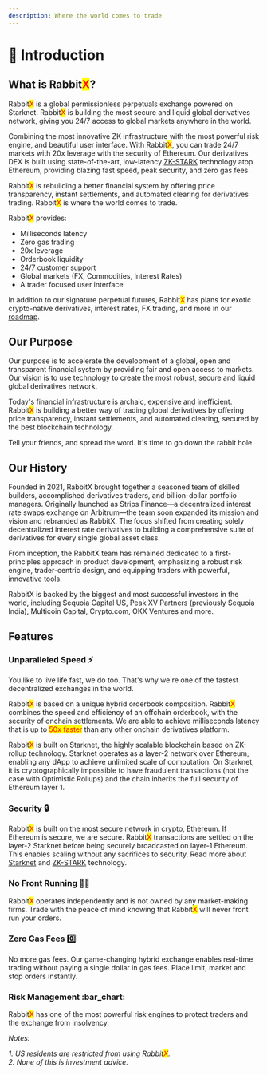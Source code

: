 ```yaml
---
description: Where the world comes to trade
---
```


# 👋 Introduction

## What is Rabbit<mark style="color:red;">X</mark>?

Rabbit<mark style="color:red;">X</mark> is a global permissionless perpetuals exchange powered on Starknet. Rabbit<mark style="color:red;">X</mark> is building the most secure and liquid global derivatives network, giving you 24/7 access to global markets anywhere in the world.

Combining the most innovative ZK infrastructure with the most powerful risk engine, and beautiful user interface. With Rabbit<mark style="color:red;">X</mark>, you can trade 24/7 markets with 20x leverage with the security of Ethereum. Our derivatives DEX is built using state-of-the-art, low-latency [ZK-STARK](https://starkware.co/stark/) technology atop Ethereum, providing blazing fast speed, peak security, and zero gas fees.&#x20;

Rabbit<mark style="color:red;">X</mark> is rebuilding a better financial system by offering price transparency, instant settlements, and automated clearing for derivatives trading. Rabbit<mark style="color:red;">X</mark> is where the world comes to trade.

Rabbit<mark style="color:red;">X</mark> provides:

* Milliseconds latency
* Zero gas trading
* 20x leverage
* Orderbook liquidity
* 24/7 customer support
* Global markets (FX, Commodities, Interest Rates)
* A trader focused user interface

In addition to our signature perpetual futures, Rabbit<mark style="color:red;">X</mark> has plans for exotic crypto-native derivatives, interest rates, FX trading, and more in our [roadmap](roadmap.md).

## Our Purpose

Our purpose is to accelerate the development of a global, open and transparent financial system by providing fair and open access to markets. Our vision is to use technology to create the most robust, secure and liquid global derivatives network.

Today's financial infrastructure is archaic, expensive and inefficient. Rabbit<mark style="color:red;">X</mark> is building a better way of trading global derivatives by offering price transparency, instant settlements, and automated clearing, secured by the best blockchain technology.&#x20;

Tell your friends, and spread the word. It's time to go down the rabbit hole.

## Our History

Founded in 2021, RabbitX brought together a seasoned team of skilled builders, accomplished derivatives traders, and billion-dollar portfolio managers. Originally launched as Strips Finance—a decentralized interest rate swaps exchange on Arbitrum—the team soon expanded its mission and vision and rebranded as RabbitX. The focus shifted from creating solely decentralized interest rate derivatives to building a comprehensive suite of derivatives for every single global asset class.&#x20;

From inception, the RabbitX team has remained dedicated to a first-principles approach in product development, emphasizing a robust risk engine, trader-centric design, and equipping traders with powerful, innovative tools.

RabbitX is backed by the biggest and most successful investors in the world, including Sequoia Capital US, Peak XV Partners (previously Sequoia India), Multicoin Capital, Crypto.com, OKX Ventures and more.

## Features

### Unparalleled Speed ⚡

You like to live life fast, we do too. That's why we're one of the fastest decentralized exchanges in the world.

Rabbit<mark style="color:red;">X</mark> is based on a unique hybrid orderbook composition. Rabbit<mark style="color:red;">X</mark> combines the speed and efficiency of an offchain orderbook, with the security of onchain settlements. We are able to achieve milliseconds latency that is up to <mark style="color:red;">50x faster</mark> than any other onchain derivatives platform.&#x20;

Rabbit<mark style="color:red;">X</mark> is built on Starknet, the highly scalable blockchain based on ZK-rollup technology. Starknet operates as a layer-2 network over Ethereum, enabling any dApp to achieve unlimited scale of computation. On Starknet, it is cryptographically impossible to have fraudulent transactions (not the case with Optimistic Rollups) and the chain inherits the full security of Ethereum layer 1.

### Security 🔒

Rabbit<mark style="color:red;">X</mark> is built on the most secure network in crypto, Ethereum. If Ethereum is secure, we are secure. Rabbit<mark style="color:red;">X</mark> transactions are settled on the layer-2 Starknet before being securely broadcasted on layer-1 Ethereum. This enables scaling without any sacrifices to security. Read more about [Starknet](https://starkware.co/starknet/) and [ZK-STARK](https://starkware.co/stark/) technology.&#x20;

### No Front Running 🏃‍♂️

Rabbit<mark style="color:red;">X</mark> operates independently and is not owned by any market-making firms. Trade with the peace of mind knowing that Rabbit<mark style="color:red;">X</mark> will never front run your orders.&#x20;

### Zero Gas Fees 0️⃣

No more gas fees. Our game-changing hybrid exchange enables real-time trading without paying a single dollar in gas fees. Place limit, market and stop orders instantly.&#x20;

### Risk Management :bar\_chart:

Rabbit<mark style="color:red;">X</mark> has one of the most powerful risk engines to protect traders and the exchange from insolvency.

_Notes:_

_1. US residents are restricted from using Rabbit<mark style="color:red;">X</mark>._\
_2. None of this is investment advice._
